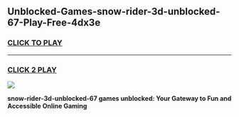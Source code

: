 
## Unblocked-Games-snow-rider-3d-unblocked-67-Play-Free-4dx3e
<h3>
<a href="https://premium76.site?title=snow-rider-3d-unblocked-67&ref=21A">CLICK TO PLAY</a></h3>
<hr>

<h3>
<a href="https://premium76.site?title=snow-rider-3d-unblocked-67&ref=21A">CLICK 2 PLAY</a>
  
</h3>

<a href="https://premium76.site?title=snow-rider-3d-unblocked-67&ref=21A"><img src="https://clearcache.store/games.png"></a>


**snow-rider-3d-unblocked-67 games unblocked: Your Gateway to Fun and Accessible Online Gaming**
